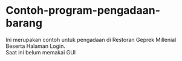 # Contoh-program-pengadaan-barang
Ini merupakan contoh untuk pengadaan di Restoran Geprek Millenial Beserta Halaman Login. <br> 
Saat ini belum memakai GUI
